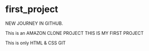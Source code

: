 # first_project
NEW JOURNEY IN GITHUB.

This is an AMAZON CLONE PROJECT
THIS IS MY FIRST PROJECT

This is only HTML & CSS
GIT